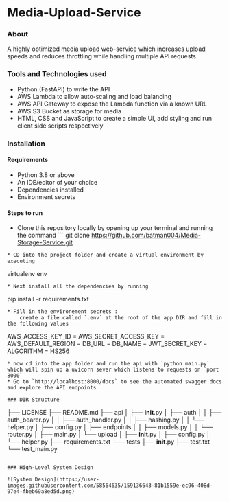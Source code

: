 # Media-Upload-Service

### About
A highly optimized media upload web-service which increases upload speeds and reduces throttling while handling multiple API requests.

### Tools and Technologies used

- Python (FastAPI) to write the API 
- AWS Lambda to allow auto-scaling and load balancing
- AWS API Gateway to expose the Lambda function via a known URL
- AWS S3 Bucket as storage for media
- HTML, CSS and JavaScript to create a simple UI, add styling and run client side scripts respectively

### Installation

#### Requirements

* Python 3.8 or above
* An IDE/editor of your choice
* Dependencies installed
* Environment secrets

#### Steps to run

* Clone this repository locally by opening up your terminal and running the command ```
git clone https://github.com/batman004/Media-Storage-Service.git
``` 
* CD into the project folder and create a virtual environment by executing 
```
virtualenv env
```
* Next install all the dependencies by running 
```
pip install -r requirements.txt
```
* Fill in the environement secrets :
    create a file called `.env` at the root of the app DIR and fill in the following values

```
AWS_ACCESS_KEY_ID = 
AWS_SECRET_ACCESS_KEY = 
AWS_DEFAULT_REGION = 
DB_URL = 
DB_NAME = 
JWT_SECRET_KEY = 
ALGORITHM = HS256
```
* now cd into the app folder and run the api with `python main.py` which will spin up a uvicorn sever which listens to requests on `port 8000`
* Go to `http://localhost:8000/docs` to see the automated swagger docs and explore the API endpoints

### DIR Structure 
```
├── LICENSE
├── README.md
├── api
│   ├── __init__.py
│   ├── auth
│   │   ├── auth_bearer.py
│   │   ├── auth_handler.py
│   │   ├── hashing.py
│   │   └── helper.py
│   ├── config.py
│   ├── endpoints
│   │   ├── models.py
│   │   └── router.py
│   ├── main.py
│   └── upload
│       ├── __init__.py
│       ├── config.py
│       └── helper.py
├── requirements.txt
└── tests
    ├── __init__.py
    ├── test.txt
    └── test_main.py
```

### High-Level System Design

![System Design](https://user-images.githubusercontent.com/58564635/159136643-81b1559e-ec96-408d-97e4-fbeb69a8ed5d.png)
